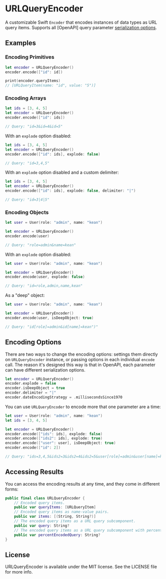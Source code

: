 # URLQueryEncoder

A customizable Swift `Encoder` that encodes instances of data types as URL query items. Supports all [OpenAPI] query parameter [serialization options](https://swagger.io/docs/specification/serialization/).

## Examples

### Encoding Primitives

```swift
let encoder = URLQueryEncoder()
encoder.encode(["id": id])

print(encoder.queryItems)
// [URLQueryItem(name: "id", value: "5")]
```

### Encoding Arrays

```swift
let ids = [3, 4, 5]
let encoder = URLQueryEncoder()
encoder.encode(["id": ids])

// Query: "id=3&id=4&id=5"
```

With an `explode` option disabled:

```swift
let ids = [3, 4, 5]
let encoder = URLQueryEncoder()
encoder.encode(["id": ids], explode: false)

// Query: "id=3,4,5"
```

With an `explode` option disabled and a custom delimiter:

```swift
let ids = [3, 4, 5]
let encoder = URLQueryEncoder()
encoder.encode(["id": ids], explode: false, delimiter: "|")

// Query: "id=3|4|5"
```

### Encoding Objects

```swift
let user = User(role: "admin", name: "kean")

let encoder = URLQueryEncoder()
encoder.encode(user)

// Query: "role=admin&name=kean"
```

With an `explode` option disabled:

```swift
let user = User(role: "admin", name: "kean")

let encoder = URLQueryEncoder()
encoder.encode(user, explode: false)

// Query: "id=role,admin,name,kean"
```

As a "deep" object:

```swift
let user = User(role: "admin", name: "kean")

let encoder = URLQueryEncoder()
encoder.encode(user, isDeepObject: true)

// Query: "id[role]=admin&id[name]=kean")"
```

## Encoding Options

There are two ways to change the encoding options: settings them directly on `URLQueryEncoder` instance, or passing options in each individual `encode` call. The reason it's designed this way is that in OpenAPI, each parameter can have different serialization options.

```swift
let encoder = URLQueryEncoder()
encoder.explode = false
encoder.isDeepObject = true
encoder.delimiter = "|"
encoder.dateEncodingStrategy = .millisecondsSince1970
```

You can use `URLQueryEncoder` to encode more that one parameter are a time:

```swift
let user = User(role: "admin", name: "kean")
let ids = [3, 4, 5]

let encoder = URLQueryEncoder()
encoder.encode(["ids": ids], explode: false)
encoder.encode(["ids2": ids], explode: true)
encoder.encode(["user": user], isDeepObject: true)
encoder.encode(["id": 2])

// Query: "ids=3,4,5&ids2=3&ids2=4&ids2=5&user[role]=admin&user[name]=kean&id=2"
```

## Accessing Results

You can access the encoding results at any time, and they come in different forms:

```swift
public final class URLQueryEncoder {
    // Encoded query items.
    public var queryItems: [URLQueryItem]
    // Encoded query items as name-value pairs.
    public var items: [(String, String?)]
    // The encoded query items as a URL query subcomponent.
    public var query: String?
    // The encoded query items as a URL query subcomponent with percent-encoded values.
    public var percentEncodedQuery: String?
}
```

## License

URLQueryEncoder is available under the MIT license. See the LICENSE file for more info.
